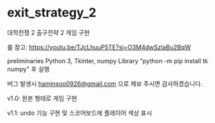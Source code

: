 # exit_strategy_2
대학전쟁 2 출구전략 2 게임 구현

룰 참고: https://youtu.be/TJcLhuuP5TE?si=O3M4dwSzlaBu2BqW

preliminaries Python 3, Tkinter, numpy Library "python -m pip install tk numpy" 후 실행

버그 발생시 haminsoo0926@gmail.com 으로 제보 주시면 감사하겠습니다.


v1.0: 원본 형태로 게임 구현

v1.1: undo 기능 구현 및 스코어보드에 플레이어 색상 표시
